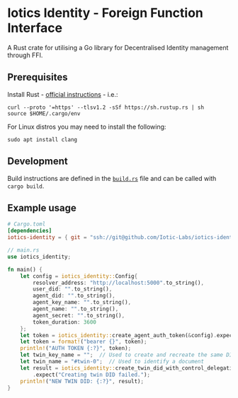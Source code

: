 # Iotics Identity - Foreign Function Interface
A Rust crate for utilising a Go library for Decentralised Identity management through FFI.


## Prerequisites
Install Rust - [official instructions](https://www.rust-lang.org/tools/install) - i.e.:
```shell
curl --proto '=https' --tlsv1.2 -sSf https://sh.rustup.rs | sh
source $HOME/.cargo/env
```
For Linux distros you may need to install the following:
```shell
sudo apt install clang
```


## Development
Build instructions are defined in the [`build.rs`](./build.rs) file and can be called with `cargo build`.  


## Example usage
```toml
# Cargo.toml
[dependencies]
iotics-identity = { git = "ssh://git@github.com/Iotic-Labs/iotics-identity-go.git" }
```
```rust
// main.rs
use iotics_identity;

fn main() {
    let config = iotics_identity::Config{
        resolver_address: "http://localhost:5000".to_string(),
        user_did: "".to_string(),
        agent_did: "".to_string(),
        agent_key_name: "".to_string(),
        agent_name: "".to_string(),
        agent_secret: "".to_string(),
        token_duration: 3600
    };
    let token = iotics_identity::create_agent_auth_token(&config).expect("Creating token failed.");
    let token = format!("bearer {}", token);
    println!("AUTH TOKEN {:?}", token);
    let twin_key_name = "";  // Used to create and recreate the same DID
    let twin_name = "#twin-0";  // Used to identify a document
    let result = iotics_identity::create_twin_did_with_control_delegation(&config, twin_key_name, twin_name)
        .expect("Creating twin DID failed.");
    println!("NEW TWIN DID: {:?}", result);
}
```
